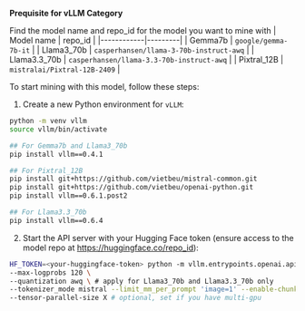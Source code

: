 **Prequisite for vLLM Category**

Find the model name and repo_id for the model you want to mine with
| Model name | repo_id |
|------------|---------|
| Gemma7b | `google/gemma-7b-it` |
| Llama3_70b | `casperhansen/llama-3-70b-instruct-awq` |
| Llama3.3_70b | `casperhansen/llama-3.3-70b-instruct-awq` |
| Pixtral_12B | `mistralai/Pixtral-12B-2409` |

To start mining with this model, follow these steps:
1. Create a new Python environment for `vLLM`:
```bash
python -m venv vllm
source vllm/bin/activate

## For Gemma7b and Llama3_70b
pip install vllm==0.4.1 

## For Pixtral_12B
pip install git+https://github.com/vietbeu/mistral-common.git
pip install git+https://github.com/vietbeu/openai-python.git
pip install vllm==0.6.1.post2

## For Llama3.3_70b
pip install vllm==0.6.4
```

2. Start the API server with your Hugging Face token (ensure access to the model repo at https://huggingface.co/repo_id):
```bash
HF_TOKEN=<your-huggingface-token> python -m vllm.entrypoints.openai.api_server --model repo_id \
--max-logprobs 120 \
--quantization awq \ # apply for Llama3_70b and Llama3.3_70b only
--tokenizer_mode mistral --limit_mm_per_prompt 'image=1' --enable-chunked-prefill False --max-model-len 8192 \ # apply for Pixtral_12b only
--tensor-parallel-size X # optional, set if you have multi-gpu
```
